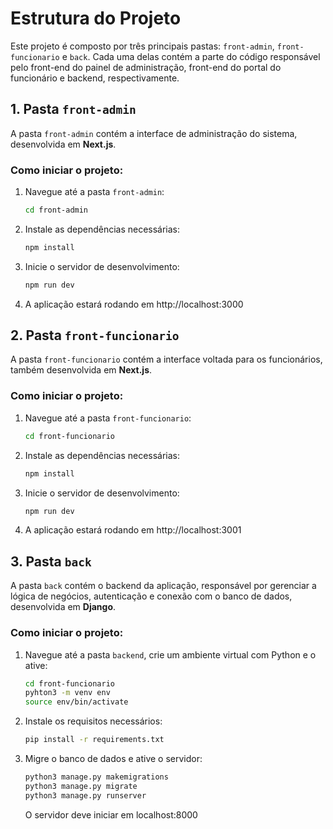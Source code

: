 # Estrutura do Projeto

Este projeto é composto por três principais pastas: `front-admin`, `front-funcionario` e `back`. Cada uma delas contém a parte do código responsável pelo front-end do painel de administração, front-end do portal do funcionário e backend, respectivamente.

## 1. Pasta `front-admin`
A pasta `front-admin` contém a interface de administração do sistema, desenvolvida em **Next.js**.
### Como iniciar o projeto:
1. Navegue até a pasta `front-admin`:
   ```bash
   cd front-admin
   ```
2. Instale as dependências necessárias:
   ```bash
   npm install
   ```
3. Inicie o servidor de desenvolvimento:
   ```bash
   npm run dev
   ```
4. A aplicação estará rodando em http://localhost:3000

## 2. Pasta `front-funcionario`
A pasta `front-funcionario` contém a interface voltada para os funcionários, também desenvolvida em **Next.js**.
### Como iniciar o projeto:
1. Navegue até a pasta `front-funcionario`:
   ```bash
   cd front-funcionario
   ```
2. Instale as dependências necessárias:
   ```bash
   npm install
   ```
3. Inicie o servidor de desenvolvimento:
   ```bash
   npm run dev
   ```
4. A aplicação estará rodando em http://localhost:3001


## 3. Pasta `back`
A pasta `back` contém o backend da aplicação, responsável por gerenciar a lógica de negócios, autenticação e conexão com o banco de dados, desenvolvida em **Django**.
### Como iniciar o projeto:
1. Navegue até a pasta `backend`, crie um ambiente virtual com Python e o ative:
   ```bash
   cd front-funcionario
   pyhton3 -m venv env
   source env/bin/activate
   ```
2. Instale os requisitos necessários:
   ```bash
   pip install -r requirements.txt
   ```
3. Migre o banco de dados e ative o servidor:
   ```bash
   python3 manage.py makemigrations
   python3 manage.py migrate
   python3 manage.py runserver
   ```
   O servidor deve iniciar em localhost:8000
